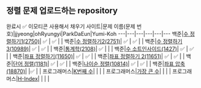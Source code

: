 ## 정렬 문제 업로드하는 repository
완료시 ✅  이모티콘 사용해서 채우기
사이트|문제 이름(문제 번호)|jjyeong|ohRyungyi|ParkDaEun|Yumi-Koh
---|---|---|---|---|---
백준|[수 정렬하기1(2750)](https://www.acmicpc.net/problem/2750)| ✅  | ✅ |  | 
백준|[수 정렬하기2(2751)](https://www.acmicpc.net/problem/2751)| ✅  | ✅ |  | 
백준|[수 정렬하기3(10989)](https://www.acmicpc.net/problem/10989)| ✅  | ✅ |  | 
백준|[통계학(2108)](https://www.acmicpc.net/problem/2108)| ✅  |  |  | 
백준|[수 소트인사이드(1427)](https://www.acmicpc.net/problem/1427)| ✅ | ✅ |  | 
백준|[좌표 정렬하기(11650)](https://www.acmicpc.net/problem/11650)| ✅ | ✅ |  | 
백준|[좌표 정렬하기 2(11651)](https://www.acmicpc.net/problem/11651)| ✅ | ✅ |  | 
백준|[단어 정렬(1181)](https://www.acmicpc.net/problem/1181)| ✅ | ✅ |  | 
백준|[나이순 정렬(10814)](https://www.acmicpc.net/problem/10814)| ✅ | ✅ |  | 
백준|[좌표 압축(18870)](https://www.acmicpc.net/problem/18870)|  |✅  |  | 
프로그래머스|[K번째 수](https://programmers.co.kr/learn/courses/30/lessons/42748)|  |  |  | 
프로그래머스|[가장 큰 수](https://programmers.co.kr/learn/courses/30/lessons/42746)|  |  |  | 
프로그래머스|[H-Index](https://programmers.co.kr/learn/courses/30/lessons/42747)|  |  |  | 

